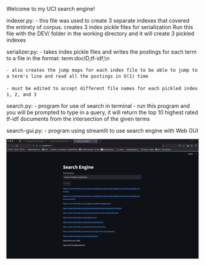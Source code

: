 Welcome to my UCI search engine!

indexer.py:
    - this file was used to create 3 separate indexes that covered the entirety of corpus.
    creates 3 index pickle files for serialization
    Run this file with the DEV/ folder in the working directory and it will create 3 pickled indexes
    

serializer.py:
    - takes index pickle files and writes the postings for each term to a file in the format: 
        term:docID,tf-idf;\n

    - also creates the jump maps for each index file to be able to jump to a term's line and read all the postings in O(1) time

    - must be edited to accept different file names for each pickled index 1, 2, and 3
    

search.py:
    - program for use of search in terminal
    - run this program and you will be prompted to type in a query, it will return the top 10 highest rated tf-idf documents from the intersection of the given terms

search-gui.py:
    - program using streamlit to use search engine with Web GUI

![Web GUI](./webgui-screenshot.png)
